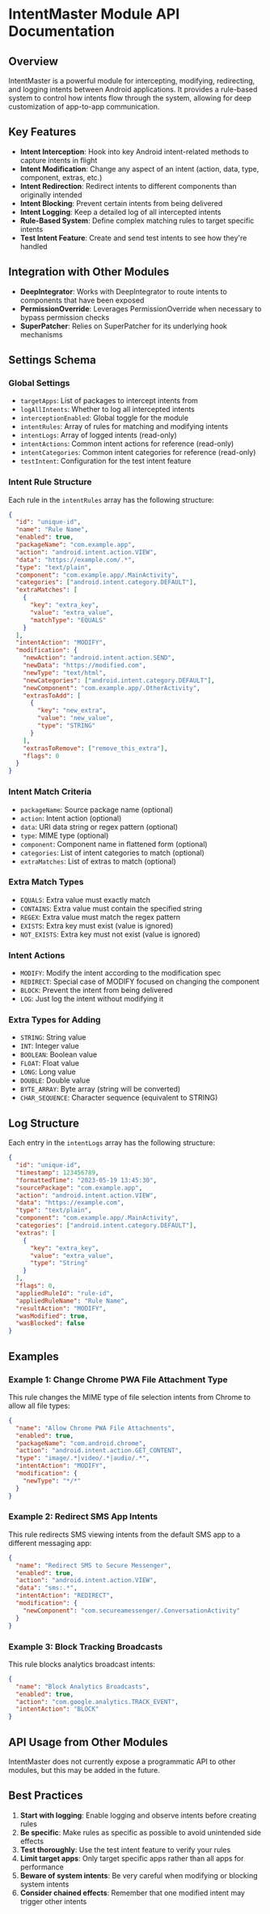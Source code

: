 # IntentMaster Module API Documentation

## Overview

IntentMaster is a powerful module for intercepting, modifying, redirecting, and logging intents between Android applications. It provides a rule-based system to control how intents flow through the system, allowing for deep customization of app-to-app communication.

## Key Features

- **Intent Interception**: Hook into key Android intent-related methods to capture intents in flight
- **Intent Modification**: Change any aspect of an intent (action, data, type, component, extras, etc.)
- **Intent Redirection**: Redirect intents to different components than originally intended
- **Intent Blocking**: Prevent certain intents from being delivered
- **Intent Logging**: Keep a detailed log of all intercepted intents
- **Rule-Based System**: Define complex matching rules to target specific intents
- **Test Intent Feature**: Create and send test intents to see how they're handled

## Integration with Other Modules

- **DeepIntegrator**: Works with DeepIntegrator to route intents to components that have been exposed
- **PermissionOverride**: Leverages PermissionOverride when necessary to bypass permission checks
- **SuperPatcher**: Relies on SuperPatcher for its underlying hook mechanisms

## Settings Schema

### Global Settings

- `targetApps`: List of packages to intercept intents from
- `logAllIntents`: Whether to log all intercepted intents
- `interceptionEnabled`: Global toggle for the module
- `intentRules`: Array of rules for matching and modifying intents
- `intentLogs`: Array of logged intents (read-only)
- `intentActions`: Common intent actions for reference (read-only)
- `intentCategories`: Common intent categories for reference (read-only)
- `testIntent`: Configuration for the test intent feature

### Intent Rule Structure

Each rule in the `intentRules` array has the following structure:

```json
{
  "id": "unique-id",
  "name": "Rule Name",
  "enabled": true,
  "packageName": "com.example.app",
  "action": "android.intent.action.VIEW",
  "data": "https://example.com/.*",
  "type": "text/plain",
  "component": "com.example.app/.MainActivity",
  "categories": ["android.intent.category.DEFAULT"],
  "extraMatches": [
    {
      "key": "extra_key",
      "value": "extra_value",
      "matchType": "EQUALS"
    }
  ],
  "intentAction": "MODIFY",
  "modification": {
    "newAction": "android.intent.action.SEND",
    "newData": "https://modified.com",
    "newType": "text/html",
    "newCategories": ["android.intent.category.DEFAULT"],
    "newComponent": "com.example.app/.OtherActivity",
    "extrasToAdd": [
      {
        "key": "new_extra",
        "value": "new_value",
        "type": "STRING"
      }
    ],
    "extrasToRemove": ["remove_this_extra"],
    "flags": 0
  }
}
```

### Intent Match Criteria

- `packageName`: Source package name (optional)
- `action`: Intent action (optional)
- `data`: URI data string or regex pattern (optional)
- `type`: MIME type (optional)
- `component`: Component name in flattened form (optional)
- `categories`: List of intent categories to match (optional)
- `extraMatches`: List of extras to match (optional)

### Extra Match Types

- `EQUALS`: Extra value must exactly match
- `CONTAINS`: Extra value must contain the specified string
- `REGEX`: Extra value must match the regex pattern
- `EXISTS`: Extra key must exist (value is ignored)
- `NOT_EXISTS`: Extra key must not exist (value is ignored)

### Intent Actions

- `MODIFY`: Modify the intent according to the modification spec
- `REDIRECT`: Special case of MODIFY focused on changing the component
- `BLOCK`: Prevent the intent from being delivered
- `LOG`: Just log the intent without modifying it

### Extra Types for Adding

- `STRING`: String value
- `INT`: Integer value
- `BOOLEAN`: Boolean value
- `FLOAT`: Float value
- `LONG`: Long value
- `DOUBLE`: Double value
- `BYTE_ARRAY`: Byte array (string will be converted)
- `CHAR_SEQUENCE`: Character sequence (equivalent to STRING)

## Log Structure

Each entry in the `intentLogs` array has the following structure:

```json
{
  "id": "unique-id",
  "timestamp": 123456789,
  "formattedTime": "2023-05-19 13:45:30",
  "sourcePackage": "com.example.app",
  "action": "android.intent.action.VIEW",
  "data": "https://example.com",
  "type": "text/plain",
  "component": "com.example.app/.MainActivity",
  "categories": ["android.intent.category.DEFAULT"],
  "extras": [
    {
      "key": "extra_key",
      "value": "extra_value",
      "type": "String"
    }
  ],
  "flags": 0,
  "appliedRuleId": "rule-id",
  "appliedRuleName": "Rule Name",
  "resultAction": "MODIFY",
  "wasModified": true,
  "wasBlocked": false
}
```

## Examples

### Example 1: Change Chrome PWA File Attachment Type

This rule changes the MIME type of file selection intents from Chrome to allow all file types:

```json
{
  "name": "Allow Chrome PWA File Attachments",
  "enabled": true,
  "packageName": "com.android.chrome",
  "action": "android.intent.action.GET_CONTENT",
  "type": "image/.*|video/.*|audio/.*",
  "intentAction": "MODIFY",
  "modification": {
    "newType": "*/*"
  }
}
```

### Example 2: Redirect SMS App Intents

This rule redirects SMS viewing intents from the default SMS app to a different messaging app:

```json
{
  "name": "Redirect SMS to Secure Messenger",
  "enabled": true,
  "action": "android.intent.action.VIEW",
  "data": "sms:.*",
  "intentAction": "REDIRECT",
  "modification": {
    "newComponent": "com.secureamessenger/.ConversationActivity"
  }
}
```

### Example 3: Block Tracking Broadcasts

This rule blocks analytics broadcast intents:

```json
{
  "name": "Block Analytics Broadcasts",
  "enabled": true,
  "action": "com.google.analytics.TRACK_EVENT",
  "intentAction": "BLOCK"
}
```

## API Usage from Other Modules

IntentMaster does not currently expose a programmatic API to other modules, but this may be added in the future.

## Best Practices

1. **Start with logging**: Enable logging and observe intents before creating rules
2. **Be specific**: Make rules as specific as possible to avoid unintended side effects
3. **Test thoroughly**: Use the test intent feature to verify your rules
4. **Limit target apps**: Only target specific apps rather than all apps for performance
5. **Beware of system intents**: Be very careful when modifying or blocking system intents
6. **Consider chained effects**: Remember that one modified intent may trigger other intents 